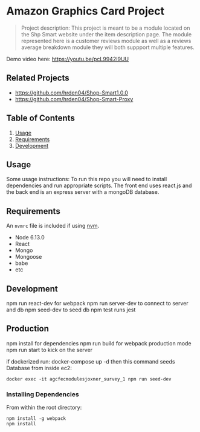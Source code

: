 # Amazon Graphics Card Project

> Project description: This project is meant to be a module located on the Shp Smart website under the item description page. The module represented here is a customer reviews module as well as a reviews average breakdown module they will both suppport multiple features.

Demo video here:
https://youtu.be/pcL9942I9UU

## Related Projects

  - https://github.com/hrden04/Shop-Smart1.0.0
  - https://github.com/hrden04/Shop-Smart-Proxy


## Table of Contents

1. [Usage](#Usage)
1. [Requirements](#requirements)
1. [Development](#development)

## Usage

Some usage instructions:
To run this repo you will need to install dependencies and run appropriate scripts. The front end uses react.js and the back end is an express server with a mongoDB database.

## Requirements

An `nvmrc` file is included if using [nvm](https://github.com/creationix/nvm).

- Node 6.13.0
- React
- Mongo
- Mongoose
- babe
- etc

## Development

npm run react-dev for webpack
npm run server-dev to connect to server and db
npm seed-dev to seed db
npm test runs jest

## Production
npm install for dependencies
npm run build for webpack production mode
npm run start to kick on the server

if dockerized run:
docker-compose up -d
then this command seeds Database from inside ec2:
```
docker exec -it agcfecmodulesjoxner_survey_1 npm run seed-dev
```

### Installing Dependencies

From within the root directory:

```
npm install -g webpack
npm install
```


